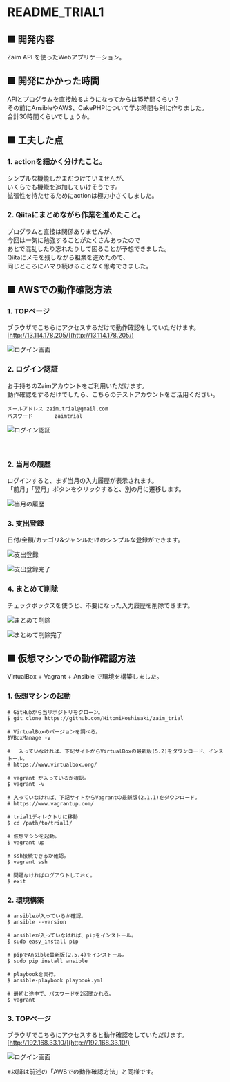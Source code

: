 # README_TRIAL1

## ■ 開発内容

Zaim API を使ったWebアプリケーション。





## ■ 開発にかかった時間

APIとプログラムを直接触るようになってからは15時間くらい？  
その前にAnsibleやAWS、CakePHPについて学ぶ時間も別に作りました。  
合計30時間くらいでしょうか。





## ■ 工夫した点

### 1. actionを細かく分けたこと。

シンプルな機能しかまだつけていませんが、  
いくらでも機能を追加していけそうです。  
拡張性を持たせるためにactionは極力小さくしました。



### 2. Qiitaにまとめながら作業を進めたこと。

プログラムと直接は関係ありませんが、  
今回は一気に勉強することがたくさんあったので  
あとで混乱したり忘れたりして困ることが予想できました。  
Qiitaにメモを残しながら祖業を進めたので、  
同じところにハマり続けることなく思考できました。  





## ■ AWSでの動作確認方法

### 1. TOPページ

ブラウザでこちらにアクセスするだけで動作確認をしていただけます。  
[http://13.114.178.205/](http://13.114.178.205/)

![ログイン画面](https://raw.githubusercontent.com/HitomiHoshisaki/zaim_trial/master/img/trial1_1.png)



### 2. ログイン認証

お手持ちのZaimアカウントをご利用いただけます。  
動作確認をするだけでしたら、こちらのテストアカウントをご活用ください。  

	メールアドレス	zaim.trial@gmail.com
	パスワード		zaimtrial

![ログイン認証](https://raw.githubusercontent.com/HitomiHoshisaki/zaim_trial/master/img/trial1_2.png)

　　

### 2. 当月の履歴

ログインすると、まず当月の入力履歴が表示されます。  
「前月」「翌月」ボタンをクリックすると、別の月に遷移します。

![当月の履歴](https://raw.githubusercontent.com/HitomiHoshisaki/zaim_trial/master/img/trial1_3.png)



### 3. 支出登録

日付/金額/カテゴリ&ジャンルだけのシンプルな登録ができます。

![支出登録](https://raw.githubusercontent.com/HitomiHoshisaki/zaim_trial/master/img/trial1_4.png)

![支出登録完了](https://raw.githubusercontent.com/HitomiHoshisaki/zaim_trial/master/img/trial1_5.png)



### 4. まとめて削除

チェックボックスを使うと、不要になった入力履歴を削除できます。

![まとめて削除](https://raw.githubusercontent.com/HitomiHoshisaki/zaim_trial/master/img/trial1_6.png)

![まとめて削除完了](https://raw.githubusercontent.com/HitomiHoshisaki/zaim_trial/master/img/trial1_7.png)





## ■ 仮想マシンでの動作確認方法

VirtualBox + Vagrant + Ansible で環境を構築しました。



### 1. 仮想マシンの起動

	# GitHubから当リポジトリをクローン。
	$ git clone https://github.com/HitomiHoshisaki/zaim_trial

	# VirtualBoxのバージョンを調べる。 
	$VBoxManage -v

	# 　入っていなければ、下記サイトからVirtualBoxの最新版(5.2)をダウンロード、インストール。
	# https://www.virtualbox.org/

	# vagrant が入っているか確認。
	$ vagrant -v

	# 入っていなければ、下記サイトからVagrantの最新版(2.1.1)をダウンロード。 
	# https://www.vagrantup.com/

	# trial1ディレクトリに移動
	$ cd /path/to/trial1/
	
	# 仮想マシンを起動。
	$ vagrant up

	# ssh接続できるか確認。
	$ vagrant ssh
	
	# 問題なければログアウトしておく。
	$ exit



### 2. 環境構築

	# ansibleが入っているか確認。
	$ ansible --version

	# ansibleが入っていなければ、pipをインストール。
	$ sudo easy_install pip 

	# pipでAnsible最新版(2.5.4)をインストール。
	$ sudo pip install ansible

	# playbookを実行。
	$ ansible-playbook playbook.yml
	
	# 最初と途中で、パスワードを2回聞かれる。
	$ vagrant



### 3. TOPページ

ブラウザでこちらにアクセスすると動作確認をしていただけます。  
[http://192.168.33.10/](http://192.168.33.10/)

![ログイン画面](https://raw.githubusercontent.com/HitomiHoshisaki/zaim_trial/master/img/trial1_1.png)

※以降は前述の「AWSでの動作確認方法」と同様です。
